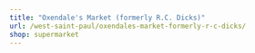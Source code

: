 ```yaml
---
title: "Oxendale's Market (formerly R.C. Dicks)"
url: /west-saint-paul/oxendales-market-formerly-r-c-dicks/
shop: supermarket
---
```

